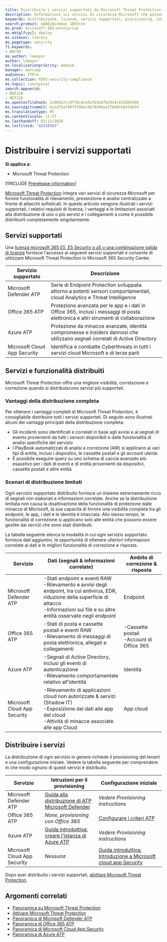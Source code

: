 ```yaml
---
title: Distribuire i servizi supportati da Microsoft Threat Protection
description: Informazioni sui servizi di sicurezza Microsoft che possono essere integrati da Microsoft Threat Protection, dai rispettivi requisiti di licenza e dalle procedure di distribuzione
keywords: distribuzione, licenze, servizi supportati, provisioning, configurazione di Microsoft Threat Protection, M365, idoneità alle licenze, Microsoft Defender ATP, MDATP, Office 365 ATP, Azure ATP, Microsoft cloud app Security, MCAS, Advanced Threat Protection, E5, a5, EMS
search.product: eADQiWindows 10XVcnh
ms.prod: microsoft-365-enterprise
ms.mktglfcycl: deploy
ms.sitesec: library
ms.pagetype: security
f1.keywords:
- NOCSH
ms.author: lomayor
author: lomayor
ms.localizationpriority: medium
manager: dansimp
audience: ITPro
ms.collection: M365-security-compliance
ms.topic: conceptual
search.appverid:
- MOE150
- MET150
ms.openlocfilehash: 1c06562cc0ff8cdc43efb3a8f62924c435883408
ms.sourcegitcommit: dcea75af89f5f80ec6670346ee176407e043de54
ms.translationtype: MT
ms.contentlocale: it-IT
ms.lasthandoff: 03/12/2020
ms.locfileid: "42610563"
---
```

# <a name="deploy-supported-services"></a>Distribuire i servizi supportati

**Si applica a:**
- Microsoft Threat Protection

[!INCLUDE [Prerelease information](../includes/prerelease.md)]

[Microsoft Threat Protection](microsoft-threat-protection.md) integra vari servizi di sicurezza Microsoft per fornire funzionalità di rilevamento, prevenzione e analisi centralizzate a fronte di attacchi sofisticati. In questo articolo vengono illustrati i servizi supportati, i relativi requisiti di licenza, i vantaggi e le limitazioni associati alla distribuzione di uno o più servizi e i collegamenti a come è possibile distribuirli completamente singolarmente.

## <a name="supported-services"></a>Servizi supportati
Una [licenza microsoft 365 E5, E5 Security o a5 o una combinazione valida di licenze](prerequisites.md#licensing-requirements) fornisce l'accesso ai seguenti servizi supportati e consente di utilizzare Microsoft Threat Protection in Microsoft 365 Security Center.

| Servizio supportato | Descrizione |
| ------ | ------ |
| Microsoft Defender ATP | Serie di Endpoint Protection sviluppata attorno a potenti sensori comportamentali, cloud Analytics e Threat Intelligence |
| Office 365 ATP | Protezione avanzata per le app e i dati in Office 365, inclusi i messaggi di posta elettronica e altri strumenti di collaborazione |
| Azure ATP | Protezione da minacce avanzate, identità compromesse e insiders dannosi che utilizzano segnali correlati di Active Directory |
| Microsoft Cloud App Security | Identifica e combatte Cyberthreats in tutti i servizi cloud Microsoft e di terze parti |

## <a name="deployed-services-and-functionality"></a>Servizi e funzionalità distribuiti
Microsoft Threat Protection offre una migliore visibilità, correlazione e correzione quando si distribuiscono servizi più supportati.

### <a name="benefits-of-full-deployment"></a>Vantaggi della distribuzione completa
Per ottenere i vantaggi completi di Microsoft Threat Protection, è consigliabile distribuire tutti i servizi supportati. Di seguito sono illustrati alcuni dei vantaggi principali della distribuzione completa:
- Gli incidenti sono identificati e correlati in base agli avvisi e ai segnali di evento provenienti da tutti i sensori disponibili e dalle funzionalità di analisi specifiche del servizio
- I PlayBook automatizzati di analisi e correzione (AIR) si applicano ai vari tipi di entità, inclusi i dispositivi, le cassette postali e gli account utente.
- È possibile eseguire query su uno schema di caccia avanzato più esaustivo per i dati di eventi e di entità provenienti da dispositivi, cassette postali e altre entità

### <a name="limited-deployment-scenarios"></a>Scenari di distribuzione limitati
Ogni servizio supportato distribuito fornisce un insieme estremamente ricco di segnali non elaborati e informazioni correlate. Anche se la distribuzione limitata non causa la disattivazione della funzionalità di protezione dalle minacce di Microsoft, la sua capacità di fornire una visibilità completa tra gli endpoint, le app, i dati e le identità è intaccata. Allo stesso tempo, le funzionalità di correzione si applicano solo alle entità che possono essere gestite dai servizi che sono stati distribuiti.

La tabella seguente elenca la modalità in cui ogni servizio supportato fornisce dati aggiuntivi, le opportunità di ottenere ulteriori informazioni correlate ai dati e le migliori funzionalità di correzione e risposta.

| Servizio | Dati (segnali & informazioni correlate) | Ambito di correzione & risposta |
| ------ | ------ | ------ |
| Microsoft Defender ATP | -Stati endpoint e eventi RAW<br />-Rilevamento e avvisi degli endpoint, tra cui antivirus, EDR, riduzione della superficie di attacco<br />-Informazioni sui file e su altre entità osservate negli endpoint | Endpoint |
| Office 365 ATP | -Stati di posta e cassette postali e eventi RAW<br />-Rilevamento di messaggi di posta elettronica, allegati e collegamenti | -Cassette postali<br />-Account di Office 365 |
| Azure ATP | -Segnali di Active Directory, inclusi gli eventi di autenticazione<br />-Rilevamento comportamentale relativo all'identità | Identità |
| Microsoft Cloud App Security | -Rilevamento di applicazioni cloud non autorizzate & servizi (Shadow IT)<br />-Esposizione dei dati alle app del cloud<br />-Attività di minacce associate alle app Cloud | App cloud |

## <a name="deploy-the-services"></a>Distribuire i servizi
La distribuzione di ogni servizio in genere richiede il provisioning del tenant e una configurazione iniziale. Vedere la tabella seguente per comprendere in che modo ognuno di questi servizi è distribuito.

| Servizio | Istruzioni per il provisioning | Configurazione iniziale |
| ------ | ------ | ------ |
| Microsoft Defender ATP | [Guida alla distribuzione di ATP Microsoft Defender](https://docs.microsoft.com/windows/security/threat-protection/microsoft-defender-atp/deployment-phases) | *Vedere Provisioning instructions* |
| Office 365 ATP | *None, provisioning con Office 365* | [Configurare i criteri ATP](https://docs.microsoft.com/microsoft-365/security/office-365-security/office-365-atp#configure-atp-policies) |
| Azure ATP | [Guida introduttiva: creare l'istanza di Azure ATP](https://docs.microsoft.com/azure-advanced-threat-protection/install-atp-step1) | *Vedere Provisioning instructions* |
| Microsoft Cloud App Security | *Nessuna* | [Guida introduttiva: Introduzione a Microsoft cloud app Security](https://docs.microsoft.com/cloud-app-security/getting-started-with-cloud-app-security) |

Dopo aver distribuito i servizi supportati, [abilitare Microsoft Threat Protection](mtp-enable.md).

## <a name="related-topics"></a>Argomenti correlati

- [Panoramica su Microsoft Threat Protection](microsoft-threat-protection.md)
- [Attivare Microsoft Threat Protection](mtp-enable.md)
- [Panoramica di Microsoft Defender ATP](https://docs.microsoft.com/windows/security/threat-protection/microsoft-defender-atp/microsoft-defender-advanced-threat-protection)
- [Panoramica di Office 365 ATP](../office-365-security/office-365-atp.md)
- [Panoramica di Microsoft Cloud App Security](https://docs.microsoft.com/cloud-app-security/what-is-cloud-app-security)
- [Panoramica di Azure ATP](https://docs.microsoft.com/azure-advanced-threat-protection/what-is-atp)
